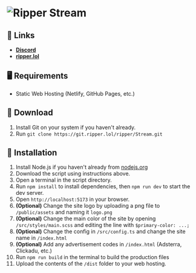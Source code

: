 # ![Ripper Stream](https://cdn.ripper.lol/media/streaming-screenshot-1-2023-03-17.png)

## 🔗 Links
- **[Discord](https://ripper.lol/discord.html)**
- **[ripper.lol](https://ripper.lol)**

## 🖥️ Requirements
- Static Web Hosting (Netlify, GitHub Pages, etc.)

## 📂 Download

1. Install Git on your system if you haven't already.
2. Run `git clone https://git.ripper.lol/ripper/Stream.git`

## 🔧 Installation
1. Install Node.js if you haven't already from [nodejs.org](https://nodejs.org)
2. Download the script using instructions above.
3. Open a terminal in the script directory.
4. Run `npm install` to install dependencies, then `npm run dev` to start the dev server.
5. Open `http://localhost:5173` in your browser.
6. **(Optional)** Change the site logo by uploading a png file to `/public/assets` and naming it `logo.png`
7. **(Optional)** Change the main color of the site by opening `/src/styles/main.scss` and editing the line with `$primary-color: ...;`
8. **(Optional)** Change the config in `/src/config.ts` and change the site name in `/index.html`
9. **(Optional)** Add any advertisement codes in `/index.html` (Adsterra, Clickadu, etc.)
10. Run `npm run build` in the terminal to build the production files
11. Upload the contents of the `/dist` folder to your web hosting.